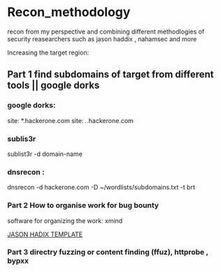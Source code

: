 # Recon_methodology 
recon from my perspective and  combining different methodlogies of security reasearchers such as jason haddix , nahamsec and more


Increasing the target region:

## Part 1 find subdomains of target from different tools || google dorks  

### google dorks:

site: *.hackerone.com
site: *.*.hackerone.com

### sublis3r
sublist3r -d domain-name

### dnsrecon :

dnsrecon -d hackerone.com -D ~/wordlists/subdomains.txt -t brt


### Part 2 How to organise work for bug bounty 

software for organizing the work: xmind

<a href="https://github.com/anurag708989/recon_methodology/blob/main/jasonHaddix_PentestingTemplate.xmind">JASON HADIX TEMPLATE</a>

### Part 3 directry fuzzing or content finding  (ffuz), httprobe , bypxx 
